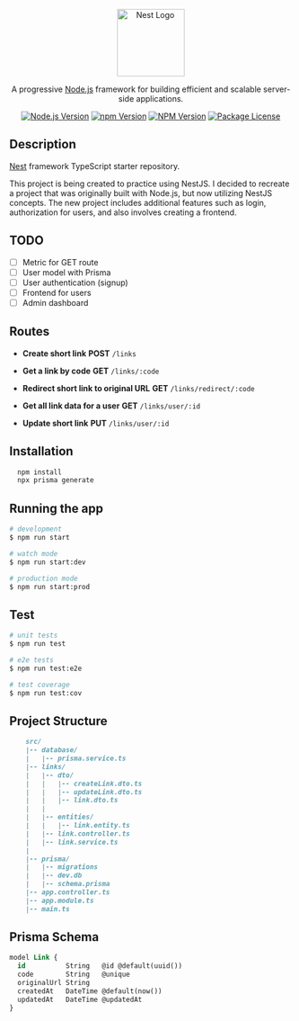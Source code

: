 <p align="center">
  <a href="http://nestjs.com/" target="blank"><img src="https://nestjs.com/img/logo-small.svg" width="120" alt="Nest Logo" /></a>
</p>

<p align="center">
  A progressive <a href="http://nodejs.org" target="_blank">Node.js</a> framework for building efficient and scalable server-side applications.
</p>

<p align="center">
   <a href="https://nodejs.org/" target="_blank"><img src="https://img.shields.io/static/v1?label=Node&message=v18.19&color=green" alt="Node.js Version" /></a>
  <a href="https://www.npmjs.com/" target="_blank"><img src="https://img.shields.io/static/v1?label=npm&message=v9.2&color=red" alt="npm Version" /></a>
  <a href="https://www.npmjs.com/~nestjscore" target="_blank"><img src="https://img.shields.io/npm/v/@nestjs/core.svg" alt="NPM Version" /></a>
  <a href="https://www.npmjs.com/~nestjscore" target="_blank"><img src="https://img.shields.io/npm/l/@nestjs/core.svg" alt="Package License" /></a>
</p>

## Description

[Nest](https://github.com/nestjs/nest) framework TypeScript starter repository.

This project is being created to practice using NestJS. I decided to recreate a project that was originally built with Node.js, but now utilizing NestJS concepts. The new project includes additional features such as login, authorization for users, and also involves creating a frontend.

## TODO

- [ ] Metric for GET route
- [ ] User model with Prisma
- [ ] User authentication (signup)
- [ ] Frontend for users
- [ ] Admin dashboard

## Routes

- **Create short link**
  **POST** `/links`

- **Get a link by code**
  **GET** `/links/:code`

- **Redirect short link to original URL**
  **GET** `/links/redirect/:code`

- **Get all link data for a user**
  **GET** `/links/user/:id`

- **Update short link**
  **PUT** `/links/user/:id`

## Installation

```bash
  npm install
  npx prisma generate
```

## Running the app

```bash
# development
$ npm run start

# watch mode
$ npm run start:dev

# production mode
$ npm run start:prod
```

## Test

```bash
# unit tests
$ npm run test

# e2e tests
$ npm run test:e2e

# test coverage
$ npm run test:cov
```

## Project Structure

```md
    src/
    |-- database/
    |   |-- prisma.service.ts
    |-- links/
    |   |-- dto/
    |   |   |-- createLink.dto.ts
    |   |   |-- updateLink.dto.ts
    |   |   |-- link.dto.ts
    |   |
    |   |-- entities/
    |   |   |-- link.entity.ts 
    |   |-- link.controller.ts
    |   |-- link.service.ts
    |
    |-- prisma/
    |   |-- migrations
    |   |-- dev.db
    |   |-- schema.prisma
    |-- app.controller.ts
    |-- app.module.ts
    |-- main.ts    
```

## Prisma Schema

```sql
model Link {
  id          String   @id @default(uuid())
  code        String   @unique
  originalUrl String
  createdAt   DateTime @default(now())
  updatedAt   DateTime @updatedAt
}

```
